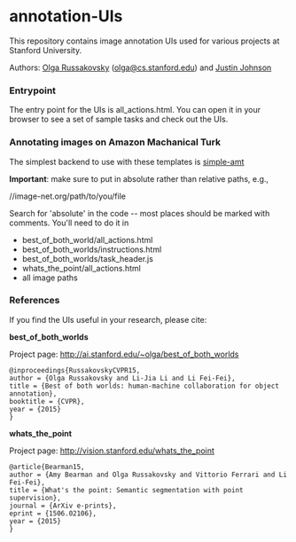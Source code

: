 # annotation-UIs

This repository contains image annotation UIs used for various projects at Stanford University.

Authors: [Olga Russakovsky](http://cs.cmu.edu/~orussako) (olga@cs.stanford.edu) and [Justin Johnson](http://cs.stanford.edu/people/jcjohns/)

### Entrypoint

The entry point for the UIs is all_actions.html. You can open it in your browser to see a set of sample tasks and check out the UIs.

### Annotating images on Amazon Machanical Turk

The simplest backend to use with these templates is [simple-amt](https://github.com/jcjohnson/simple-amt)

**Important**: make sure to put in absolute rather than relative paths, e.g.,

//image-net.org/path/to/you/file

Search for 'absolute' in the code -- most places should be marked with comments. You'll need to do it in
- best_of_both_world/all_actions.html
- best_of_both_worlds/instructions.html
- best_of_both_worlds/task_header.js
- whats_the_point/all_actions.html
- all image paths

### References

If you find the UIs useful in your research, please cite:

**best_of_both_worlds**

Project page: http://ai.stanford.edu/~olga/best_of_both_worlds

	@inproceedings{RussakovskyCVPR15,
	author = {Olga Russakovsky and Li-Jia Li and Li Fei-Fei}, 
	title = {Best of both worlds: human-machine collaboration for object annotation},	
	booktitle = {CVPR},
	year = {2015}
	} 

**whats_the_point**

Project page: http://vision.stanford.edu/whats_the_point

    @article{Bearman15,
    author = {Amy Bearman and Olga Russakovsky and Vittorio Ferrari and Li Fei-Fei},
    title = {What's the point: Semantic segmentation with point supervision},
    journal = {ArXiv e-prints},
    eprint = {1506.02106}, 
    year = {2015}
    }

